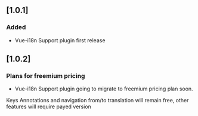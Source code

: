 ## [1.0.1]
### Added
- Vue-i18n Support plugin first release

## [1.0.2]
### Plans for freemium pricing
- Vue-i18n Support plugin going to migrate to freemium pricing plan soon. 

Keys Annotations and navigation from/to translation will remain free, other features will require payed version   